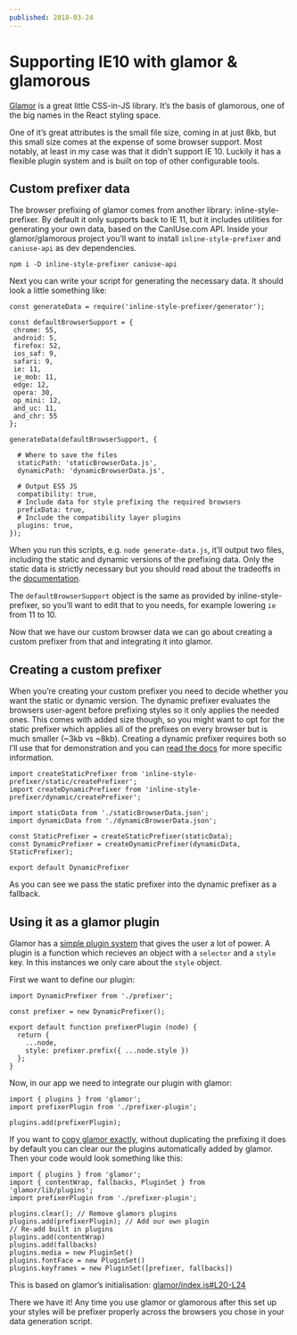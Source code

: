 ```yaml
---
published: 2018-03-24
---
```


# Supporting IE10 with glamor & glamorous

[Glamor](https://github.com/threepointone/glamor) is a great little CSS-in-JS
library. It’s the basis of glamorous, one of the big names in the React styling
space.

One of it’s great attributes is the small file size, coming in at just 8kb, but
this small size comes at the expense of some browser support. Most notably, at
least in my case was that it didn’t support IE 10. Luckily it has a flexible
plugin system and is built on top of other configurable tools.

## Custom prefixer data

The browser prefixing of glamor comes from another library:
inline-style-prefixer. By default it only supports back to IE 11, but it
includes utilities for generating your own data, based on the CanIUse.com API.
Inside your glamor/glamorous project you’ll want to install
`inline-style-prefixer` and `caniuse-api` as dev dependencies.

    npm i -D inline-style-prefixer caniuse-api

Next you can write your script for generating the necessary data. It should look
a little something like:

    const generateData = require('inline-style-prefixer/generator');

    const defaultBrowserSupport = {
     chrome: 55,
     android: 5,
     firefox: 52,
     ios_saf: 9,
     safari: 9,
     ie: 11,
     ie_mob: 11,
     edge: 12,
     opera: 30,
     op_mini: 12,
     and_uc: 11,
     and_chr: 55
    };

    generateData(defaultBrowserSupport, {

      # Where to save the files
      staticPath: 'staticBrowserData.js',
      dynamicPath: 'dynamicBrowserData.js',

      # Output ES5 JS
      compatibility: true,
      # Include data for style prefixing the required browsers
      prefixData: true,
      # Include the compatibility layer plugins
      plugins: true,
    });

When you run this scripts, e.g. `node generate-data.js`, it’ll output two files,
including the static and dynamic versions of the prefixing data. Only the static
data is strictly necessary but you should read about the tradeoffs in the
[documentation](https://github.com/rofrischmann/inline-style-prefixer#dynamic-vs-static).

The `defaultBrowserSupport` object is the same as provided by
inline-style-prefixer, so you’ll want to edit that to you needs, for example
lowering `ie` from 11 to 10.

Now that we have our custom browser data we can go about creating a custom
prefixer from that and integrating it into glamor.

## Creating a custom prefixer

When you’re creating your custom prefixer you need to decide whether you want
the static or dynamic version. The dynamic prefixer evaluates the browsers
user-agent before prefixing styles so it only applies the needed ones. This
comes with added size though, so you might want to opt for the static prefixer
which applies all of the prefixes on every browser but is much smaller (~3kb vs
~8kb). Creating a dynamic prefixer requires both so I’ll use that for
demonstration and you can [read the
docs](https://github.com/rofrischmann/inline-style-prefixer/blob/master/docs/api/inline-style-prefixer/createPrefixer.md)
for more specific information.

    import createStaticPrefixer from 'inline-style-prefixer/static/createPrefixer';
    import createDynamicPrefixer from 'inline-style-prefixer/dynamic/createPrefixer';

    import staticData from './staticBrowserData.json';
    import dynamicData from './dynamicBrowserData.json';

    const StaticPrefixer = createStaticPrefixer(staticData);
    const DynamicPrefixer = createDynamicPrefixer(dynamicData, StaticPrefixer);

    export default DynamicPrefixer

As you can see we pass the static prefixer into the dynamic prefixer as a
fallback.

## Using it as a glamor plugin

Glamor has a [simple plugin
system](https://github.com/threepointone/glamor/blob/master/docs/plugins.md)
that gives the user a lot of power. A plugin is a function which recieves an
object with a `selector` and a `style` key. In this instances we only care about
the `style` object.

First we want to define our plugin:

    import DynamicPrefixer from './prefixer';

    const prefixer = new DynamicPrefixer();

    export default function prefixerPlugin (node) {
      return {
        ...node,
        style: prefixer.prefix({ ...node.style })
      };
    }

Now, in our app we need to integrate our plugin with glamor:

    import { plugins } from 'glamor';
    import prefixerPlugin from './prefixer-plugin';

    plugins.add(prefixerPlugin);

If you want to [copy glamor
exactly](https://github.com/threepointone/glamor/blob/667b480d31b3721a905021b26e1290ce92ca2879/src/index.js#L20-L24),
without duplicating the prefixing it does by default you can clear our the
plugins automatically added by glamor. Then your code would look something like
this:

    import { plugins } from 'glamor';
    import { contentWrap, fallbacks, PluginSet } from 'glamor/lib/plugins';
    import prefixerPlugin from './prefixer-plugin';

    plugins.clear(); // Remove glamors plugins
    plugins.add(prefixerPlugin); // Add our own plugin
    // Re-add built in plugins
    plugins.add(contentWrap)
    plugins.add(fallbacks)
    plugins.media = new PluginSet()
    plugins.fontFace = new PluginSet()
    plugins.keyframes = new PluginSet([prefixer, fallbacks])

This is based on glamor’s initialisation:
[glamor/index.js#L20-L24](https://github.com/threepointone/glamor/blob/667b480d31b3721a905021b26e1290ce92ca2879/src/index.js#L20-L24)

There we have it! Any time you use glamor or glamorous after this set up your
styles will be prefixer properly across the browsers you chose in your data
generation script.
